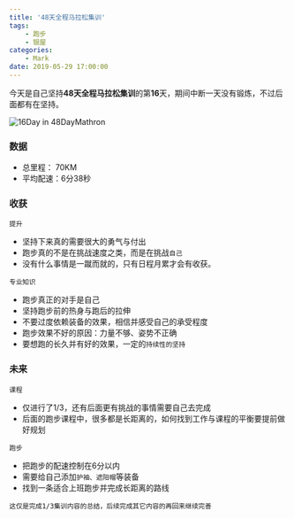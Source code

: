 ```yaml
---
title: '48天全程马拉松集训'
tags:
    - 跑步
    - 银屋
categories:
    - Mark
date: 2019-05-29 17:00:00
---
```


今天是自己坚持**48天全程马拉松集训**的第**16**天，期间中断一天没有锻炼，不过后面都有在坚持。

![16Day in 48DayMathron](/img/marathron/48DayMathron/48天Mathron.png)

<!--more-->

### 数据

- 总里程： 70KM
- 平均配速：6分38秒

### 收获


`提升`
- 坚持下来真的需要很大的勇气与付出
- 跑步真的不是在挑战速度之类，而是在挑战`自己`
- 没有什么事情是一蹴而就的，只有日程月累才会有收获。

`专业知识`
- 跑步真正的对手是自己
- 坚持跑步前的热身与跑后的拉伸
- 不要过度依赖装备的效果，相信并感受自己的承受程度
- 跑步效果不好的原因：力量不够、姿势不正确
- 要想跑的长久并有好的效果，一定的`持续性的坚持`

### 未来

`课程`
- 仅进行了1/3，还有后面更有挑战的事情需要自己去完成
- 后面的跑步课程中，很多都是长距离的，如何找到工作与课程的平衡要提前做好规划

`跑步`
- 把跑步的配速控制在6分以内
- 需要给自己添加`护袖、遮阳帽`等装备
- 找到一条适合上班跑步并完成长距离的路线


```
这仅是完成1/3集训内容的总结，后续完成其它内容的再回来继续完善
```
